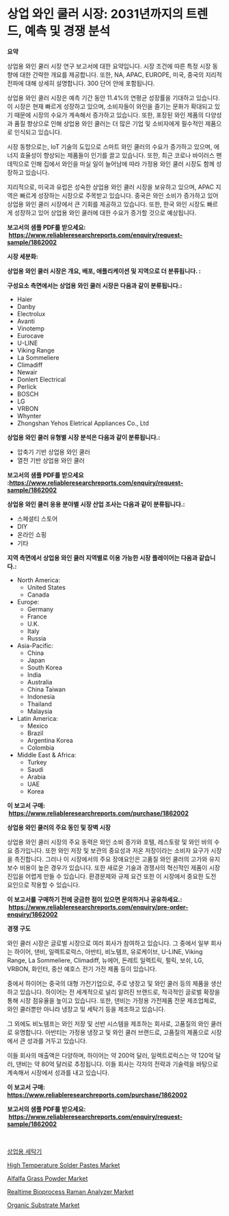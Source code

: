 <p><h1>상업 와인 쿨러 시장: 2031년까지의 트렌드, 예측 및 경쟁 분석</h1></p><p><strong>요약</strong></p>
<p><p>상업용 와인 쿨러 시장 연구 보고서에 대한 요약입니다. 시장 조건에 따른 특정 시장 동향에 대한 간략한 개요를 제공합니다. 또한, NA, APAC, EUROPE, 미국, 중국의 지리적 전파에 대해 상세히 설명합니다. 300 단어 안에 포함됩니다.</p><p>상업용 와인 쿨러 시장은 예측 기간 동안 11.4%의 연평균 성장률을 기대하고 있습니다. 이 시장은 현재 빠르게 성장하고 있으며, 소비자들이 와인을 즐기는 문화가 확대되고 있기 때문에 시장의 수요가 계속해서 증가하고 있습니다. 또한, 포장된 와인 제품의 다양성과 품질 향상으로 인해 상업용 와인 쿨러는 더 많은 기업 및 소비자에게 필수적인 제품으로 인식되고 있습니다.</p><p>시장 동향으로는, IoT 기술의 도입으로 스마트 와인 쿨러의 수요가 증가하고 있으며, 에너지 효율성이 향상되는 제품들이 인기를 끌고 있습니다. 또한, 최근 코로나 바이러스 팬데믹으로 인해 집에서 와인을 마실 일이 늘어남에 따라 가정용 와인 쿨러 시장도 함께 성장하고 있습니다.</p><p>지리적으로, 미국과 유럽은 성숙한 상업용 와인 쿨러 시장을 보유하고 있으며, APAC 지역은 빠르게 성장하는 시장으로 주목받고 있습니다. 중국은 와인 소비가 증가하고 있어 상업용 와인 쿨러 시장에서 큰 기회를 제공하고 있습니다. 또한, 한국 와인 시장도 빠르게 성장하고 있어 상업용 와인 쿨러에 대한 수요가 증가할 것으로 예상됩니다.</p></p>
<p><strong>보고서의 샘플 PDF를 받으세요: &nbsp;<a href="https://www.reliableresearchreports.com/enquiry/request-sample/1862002">https://www.reliableresearchreports.com/enquiry/request-sample/1862002</a></strong></p>
<p><strong>시장 세분화:</strong></p>
<p><strong> 상업용 와인 쿨러 시장은 개요, 배포, 애플리케이션 및 지역으로 더 분류됩니다. :</strong></p>
<p><strong>구성요소 측면에서는 상업용 와인 쿨러 시장은 다음과 같이 분류됩니다.:</strong></p>
<p><ul><li>Haier</li><li>Danby</li><li>Electrolux</li><li>Avanti</li><li>Vinotemp</li><li>Eurocave</li><li>U-LINE</li><li>Viking Range</li><li>La Sommeliere</li><li>Climadiff</li><li>Newair</li><li>Donlert Electrical</li><li>Perlick</li><li>BOSCH</li><li>LG</li><li>VRBON</li><li>Whynter</li><li>Zhongshan Yehos Eletrical Appliances Co., Ltd</li></ul></p>
<p><strong> 상업용 와인 쿨러 유형별 시장 분석은 다음과 같이 분류됩니다.:</strong></p>
<p><ul><li>압축기 기반 상업용 와인 쿨러</li><li>열전 기반 상업용 와인 쿨러</li></ul></p>
<p><strong>보고서의 샘플 PDF를 받으세요 :<a href="https://www.reliableresearchreports.com/enquiry/request-sample/1862002">https://www.reliableresearchreports.com/enquiry/request-sample/1862002</a></strong></p>
<p><strong> 상업용 와인 쿨러 응용 분야별 시장 산업 조사는 다음과 같이 분류됩니다.:</strong></p>
<p><ul><li>스페셜티 스토어</li><li>DIY</li><li>온라인 쇼핑</li><li>기타</li></ul></p>
<p><strong>지역 측면에서 상업용 와인 쿨러 지역별로 이용 가능한 시장 플레이어는 다음과 같습니다.:</strong></p>
<p><ul>
    <li>
        North America:
        <ul>
            <li>United States</li>
            <li>Canada</li>
        </ul>
    </li>
    <li>
        Europe:
        <ul>
            <li>Germany</li>
            <li>France</li>
            <li>U.K.</li>
            <li>Italy</li>
            <li>Russia</li>
        </ul>
    </li>
    <li>
        Asia-Pacific:
        <ul>
            <li>China</li>
            <li>Japan</li>
            <li>South Korea</li>
            <li>India</li>
            <li>Australia</li>
            <li>China Taiwan</li>
            <li>Indonesia</li>
            <li>Thailand</li>
            <li>Malaysia</li>
        </ul>
    </li>
    <li>
        Latin America:
        <ul>
            <li>Mexico</li>
            <li>Brazil</li>
            <li>Argentina Korea</li>
            <li>Colombia</li>
        </ul>
    </li>
    <li>
        Middle East & Africa:
        <ul>
            <li>Turkey</li>
            <li>Saudi</li>
            <li>Arabia</li>
            <li>UAE</li>
            <li>Korea</li>
        </ul>
    </li>
    </ul></p>
<p><strong>이 보고서 구매: &nbsp;<a href="https://www.reliableresearchreports.com/purchase/1862002">https://www.reliableresearchreports.com/purchase/1862002</a></strong></p>
<p><strong>상업용 와인 쿨러의 주요 동인 및 장벽 시장</strong></p>
<p><p>상업용 와인 쿨러 시장의 주요 동력은 와인 소비 증가와 호텔, 레스토랑 및 와인 바의 수요 증가입니다. 또한 와인 저장 및 보관의 중요성과 저온 저장이라는 소비자 요구가 시장을 촉진합니다. 그러나 이 시장에서의 주요 장애요인은 고품질 와인 쿨러의 고가와 유지 보수 비용이 높은 경우가 있습니다. 또한 새로운 기술과 경쟁사의 혁신적인 제품이 시장 진입을 어렵게 만들 수 있습니다. 환경문제와 규제 요건 또한 이 시장에서 중요한 도전 요인으로 작용할 수 있습니다.</p></p>
<p><strong>이 보고서를 구매하기 전에 궁금한 점이 있으면 문의하거나 공유하세요.: &nbsp;<a href="https://www.reliableresearchreports.com/enquiry/pre-order-enquiry/1862002">https://www.reliableresearchreports.com/enquiry/pre-order-enquiry/1862002</a></strong></p>
<p><strong>경쟁 구도</strong></p>
<p><p>와인 쿨러 시장은 글로벌 시장으로 여러 회사가 참여하고 있습니다. 그 중에서 일부 회사는 하이어, 댄비, 일렉트로럭스, 아반티, 비노템프, 유로케이브, U-LINE, Viking Range, La Sommeliere, Climadiff, 뉴에어, 돈레트 일렉트릭, 펄릭, 보쉬, LG, VRBON, 화인터, 중산 예호스 전기 가전 제품 등이 있습니다.</p><p>중에서 하이어는 중국의 대형 가전기업으로, 주로 냉장고 및 와인 쿨러 등의 제품을 생산하고 있습니다. 하이어는 전 세계적으로 널리 알려진 브랜드로, 적극적인 글로벌 확장을 통해 시장 점유율을 높이고 있습니다. 또한, 댄비는 가정용 가전제품 전문 제조업체로, 와인 쿨러뿐만 아니라 냉장고 및 세탁기 등을 제조하고 있습니다.</p><p>그 외에도 비노템프는 와인 저장 및 선반 시스템을 제조하는 회사로, 고품질의 와인 쿨러로 유명합니다. 아반티는 가정용 냉장고 및 와인 쿨러 브랜드로, 고품질의 제품으로 시장에서 큰 성과를 거두고 있습니다.</p><p>이들 회사의 매출액은 다양하며, 하이어는 약 200억 달러, 일렉트로럭스는 약 120억 달러, 댄비는 약 80억 달러로 추정됩니다. 이들 회사는 각자의 전략과 기술력을 바탕으로 계속해서 시장에서 성과를 내고 있습니다.</p></p>
<p><strong>이 보고서 구매: &nbsp; <a href="https://www.reliableresearchreports.com/purchase/1862002">https://www.reliableresearchreports.com/purchase/1862002</a></strong></p>
<p><strong>보고서의 샘플 PDF를 받으세요: &nbsp;<a href="https://www.reliableresearchreports.com/enquiry/request-sample/1862002">https://www.reliableresearchreports.com/enquiry/request-sample/1862002</a></strong><strong></strong></p>
<p>&nbsp;</p>
<p><p><a href="https://github.com/vss5505pa7z1p/Market-Research-Report-List-1/blob/main/3118974191623.md">상업용 세탁기</a></p><p><a href="https://cat-emmental-94b.notion.site/High-Temperature-Solder-Pastes-Market-Size-Global-Industry-Overview-Market-Segmentation-and-Foreca-7c75d2fd9f424443ab537f1ac5516bde">High Temperature Solder Pastes Market</a></p><p><a href="https://view.publitas.com/reportprime-1/alfalfa-grass-powder-market-provides-detailed-segmentation-of-this-market-based-on-type-application-and-region-and-forecast-for-the-period-from-2024-2031/">Alfalfa Grass Powder Market</a></p><p><a href="https://issuu.com/reportprime-2/docs/realtime-bioprocess-raman-analyzer-market-size-203">Realtime Bioprocess Raman Analyzer Market</a></p><p><a href="https://github.com/sofayahoo2023/Market-Research-Report-List-3/blob/main/organic-substrate-market.md">Organic Substrate Market</a></p></p>